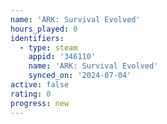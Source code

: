 ```yaml
---
name: 'ARK: Survival Evolved'
hours_played: 0
identifiers:
  - type: steam
    appid: '346110'
    name: 'ARK: Survival Evolved'
    synced_on: '2024-07-04'
active: false
rating: 0
progress: new
---
```


